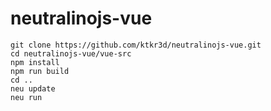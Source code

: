 # neutralinojs-vue

```
git clone https://github.com/ktkr3d/neutralinojs-vue.git
cd neutralinojs-vue/vue-src
npm install
npm run build
cd ..
neu update
neu run
```

